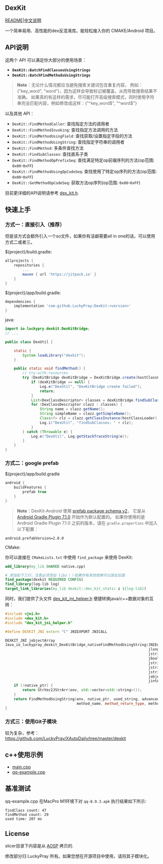 DexKit
--

[README](https://github.com/LuckyPray/DexKit/blob/master/README.md)|[中文说明](https://github.com/LuckyPray/DexKit/blob/master/README_zh.md)

一个简单易用、高性能的dex反混淆库。能轻松接入你的 CMAKE/Android 项目。

## API说明

这两个 API 可以满足你大部分的使用场景：

- **`DexKit::BatchFindClassesUsingStrings`**
- **`DexKit::BatchFindMethodsUsingStrings`**

> **Note**：无论什么情况都应当避免搜索关键词包含重复内容， 例如：{"key_word", "word"}，因为这样会导致标记被覆盖，从而导致搜索结果不准确。
> 如果真的有这样的需求，尽可能打开高级搜索模式，同时使用字符串完全匹配内容，例如修改成这样：{"^key_word$", "^word$"}

以及其他 API：

- `DexKit::FindMethodCaller`: 查找指定方法的调用者
- `DexKit::FindMethodInvoking`: 查找指定方法调用的方法
- `DexKit::FindMethodUsingField`: 查找获取/设置指定字段的方法
- `DexKit::FindMethodUsingString`: 查找指定字符串的调用者
- `DexKit::FindMethod`: 多条件查找方法
- `DexKit::FindSubClasses`: 查找直系子类
- `DexKit::FindMethodOpPrefixSeq`: 查找满足特定op前缀序列的方法(op范围: `0x00`-`0xFF`)
- `DexKit::FindMethodUsingOpCodeSeq`: 查找使用了特定op序列的方法(op范围: `0x00`-`0xFF`)
- `DexKit::GetMethodOpCodeSeq`: 获取方法op序列(op范围: `0x00`-`0xFF`)

目前更详细的API说明请参考 [dex_kit.h](https://github.com/LuckyPray/DexKit/blob/master/Core/include/dex_kit.h).

## 快速上手

### 方式一：直接引入（推荐）

但是该方式会额外引入一个so文件，如果你有洁癖需要all in one的话，可以使用方式二或者三。

${project}/build.gradle:
```groovy
allprojects {
    repositories {
        ...
        maven { url 'https://jitpack.io' }
    }
}
```

${project}/app/build.gradle:
```groovy
dependencies {
    implementation 'com.github.LuckyPray:DexKit:<version>'
}
```

java:
```java 
import io.luckypry.dexkit.DexKitBridge;
// ...

public class DexUtil {

    static {
        System.loadLibrary("dexkit");
    }

    public static void findMethod() {
        // try-with-resources
        try (DexKitBridge dexKitBridge = DexKitBridge.create(hostClassLoader)) {
            if (dexKitBridge == null) {
                Log.e("DexUtil", "DexKitBridge create failed");
                return;
            }
            List<DexClassDescriptor> classes = dexKitBridge.findSubClasses("android.app.Activity", null);
            for (DexClassDescriptor clazz : classes) {
                String name = clazz.getName();
                String simpleName = clazz.getSimpleName();
                Class<?> clz = clazz.getClassInstance(hostClassLoader);
                Log.i("DexUtil", "findSubClasses: " + clz);
            }
        } catch (Throwable e) {
            Log.e("DexUtil", Log.getStackTraceString(e));
        }
    }
}
```

### 方式二：google prefab
${project}/app/build.gradle

```groovy
android {
    buildFeatures {
        prefab true
    }
}
```

> **Note**：DexKit-Android 使用 [prefab package schema v2](https://github.com/google/prefab/releases/tag/v2.0.0)，
它是从 [Android Gradle Plugin 7.1.0](https://developer.android.com/studio/releases/gradle-plugin?buildsystem=cmake#7-1-0) 开始作为默认配置的。
如果你使用的是 Android Gradle Plugin 7.1.0 之前的版本，请在 `gradle.properties` 中加入以下配置：

```
android.prefabVersion=2.0.0
```

CMake:

你可以直接在 `CMakeLists.txt` 中使用 `find_package` 来使用 DexKit:
```cmake
add_library(my_lib SHARED native.cpp)

# 添加如下三行，注意必须添加 libz！！如果你有其他依赖可以放在后面
find_package(dexkit REQUIRED CONFIG)
find_library(log-lib log)
target_link_libraries(my_lib dexkit::dex_kit_static z ${log-lib})
```

同时，我们提供了头文件 [dex_kit_jni_helper.h](https://github.com/LuckyPray/DexKit/blob/master/Core/include/dex_kit_jni_helper.h)
便捷转换java/c++数据对象的互转：
```c++
#include <jni.h>
#include <dex_kit.h>
#include "dex_kit_jni_helper.h"

#define DEXKIT_JNI extern "C" JNIEXPORT JNICALL

DEXKIT_JNI jobjectArray
Java_io_luckypray_dexkit_DexKitBridge_nativeFindMethodUsingString(JNIEnv *env, jclass clazz,
                                                                  jlong native_ptr,
                                                                  jstring used_string,
                                                                  jboolean advanced_match,
                                                                  jstring method_declare_class,
                                                                  jstring method_name,
                                                                  jstring method_return_type,
                                                                  jobjectArray method_param_types,
                                                                  jintArray dex_priority) {
    if (!native_ptr) {
        return StrVec2JStrArr(env, std::vector<std::string>());
    }
    return FindMethodUsingString(env, native_ptr, used_string, advanced_match, method_declare_class,
                                 method_name, method_return_type, method_param_types, dex_priority);
}
```

### 方式三：使用Git子模块

较为复杂，参考：https://github.com/LuckyPray/XAutoDaily/tree/master/dexkit


## c++使用示例

- [main.cpp](https://github.com/LuckyPray/DexKit/blob/master/Core/main.cpp)
- [qq-example.cpp](https://github.com/LuckyPray/DexKit/blob/master/Core/qq-example.cpp)

## 基准测试

qq-example.cpp 在MacPro M1环境下对 `qq-8.9.3.apk` 执行结果如下所示:

```text
findClass count: 47
findMethod count: 29
used time: 207 ms
```

## License

slicer目录下内容是从 [AOSP](https://cs.android.com/android/platform/superproject/+/master:frameworks/base/startop/view_compiler)
拷贝的.

修改部分归 LuckyPray 所有。如果您想在开源项目中使用，请将其子模块化。

